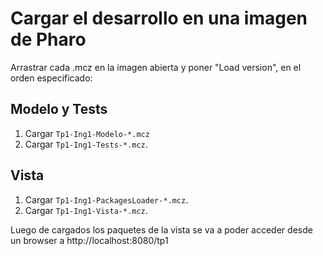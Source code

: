 # Cargar el desarrollo en una imagen de Pharo

Arrastrar cada .mcz en la imagen abierta y poner "Load version", en el orden especificado:

## Modelo y Tests

1) Cargar `Tp1-Ing1-Modelo-*.mcz` 
2) Cargar `Tp1-Ing1-Tests-*.mcz`.

## Vista

1) Cargar `Tp1-Ing1-PackagesLoader-*.mcz`.
2) Cargar `Tp1-Ing1-Vista-*.mcz`.

Luego de cargados los paquetes de la vista se va a poder acceder desde un browser a http://localhost:8080/tp1
